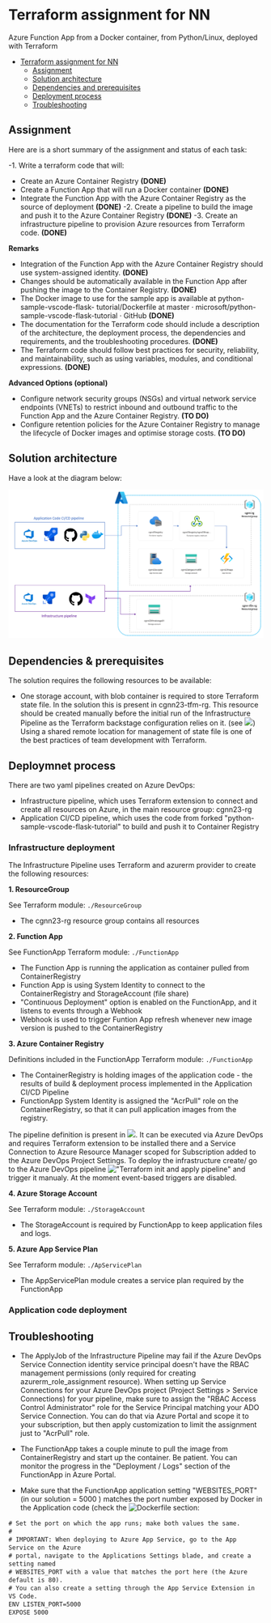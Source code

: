 # Terraform assignment for NN 

Azure Function App from a Docker container, from Python/Linux, deployed with Terraform

- [Terraform assignment for NN](#home)
  - [Assignment](#assignment)
  - [Solution architecture](#solution)
  - [Dependencies and prerequisites](#prereqs)
  - [Deployment process](#deployment)
  - [Troubleshooting](#troubleshooting)

## Assignment 

Here are is a short summary of the assignment and status of each task:

-1. Write a terraform code that will:
  -  Create an Azure Container Registry  **(DONE)**
  -  Create a Function App that will run a Docker container   **(DONE)**
  -  Integrate the Function App with the Azure Container Registry as the source of deployment   **(DONE)**
-2. Create a pipeline to build the image and push it to the Azure Container Registry   **(DONE)**
-3. Create an infrastructure pipeline to provision Azure resources from Terraform code.  **(DONE)**

__Remarks__

- Integration of the Function App with the Azure Container Registry should use system-assigned identity.   **(DONE)**
- Changes should be automatically available in the Function App after pushing the image to the Container Registry.   **(DONE)**
- The Docker image to use for the sample app is available at python-sample-vscode-flask- tutorial/Dockerfile at master · microsoft/python-sample-vscode-flask-tutorial · GitHub    **(DONE)**
- The documentation for the Terraform code should include a description of the architecture, the deployment process, the dependencies and requirements, and the troubleshooting procedures. **(DONE)**
- The Terraform code should follow best practices for security, reliability, and maintainability, such as using variables, modules, and conditional expressions.  **(DONE)**

__Advanced Options (optional)__

- Configure network security groups (NSGs) and virtual network service endpoints (VNETs) to restrict inbound and outbound traffic to the Function App and the Azure Container Registry.   **(TO DO)**
- Configure retention policies for the Azure Container Registry to manage the lifecycle of Docker images and optimise storage costs.  **(TO DO)**

## Solution architecture 

Have a look at the diagram below:

![](assets/TFM-demo.png)


## Dependencies & prerequisites  

The solution requires the following resources to be available:
- One storage account, with blob container is required to store Terraform state file. In the solution this is present in cgnn23-tfm-rg. 
  This resource should be created manually before the initial run of the Infrastructure Pipeline as the Terraform backstage configuration relies on it.
  (see ![](providers.tf))
  Using a shared remote location for management of state file is one of the best practices of team development with Terraform.   

## Deploymnet process 

There are two yaml pipelines created on Azure DevOps: 
- Infrastructure pipeline, which uses Terraform extension to connect and create all resources on Azure, in the main resource group: cgnn23-rg
- Application CI/CD pipeline, which uses the code from forked "python-sample-vscode-flask-tutorial" to build and push it to Container Registry

### Infrastructure deployment  

The Infrastructure Pipeline uses Terraform and azurerm provider to create the following resources:

__1. ResourceGroup__

See Terraform module: ```./ResourceGroup```
- The cgnn23-rg resource group contains all resources 

__2. Function App__

See FunctionApp Terraform module: ```./FunctionApp```
- The Function App is running the application as container pulled from ContainerRegistry
- Function App is using System Identity to connect to the ContainerRegistry and StorageAccount (file share)
- "Continuous Deployment" option is enabled on the FunctionApp, and it listens to events through a Webhook
- Webhook is used to trigger Funtion App refresh whenever new image version is pushed to the ContainerRegistry

__3. Azure Container Registry__

Definitions included in the FunctionApp Terraform module: ```./FunctionApp```
- The ContainerRegistry is holding images of the application code - the results of build & deployment process implemented in the Application CI/CD Pipeline
- FunctionApp System Identity is assigned the "AcrPull" role on the ContainerRegistry, so that it can pull application images from the registry. 


The pipeline definition is present in ![](./azure-pipelines-1.yml). 
It can be executed via Azure DevOps and requires Terraform extension to be installed there and a Service Connection to Azure Resource Manager scoped for Subscription added to the Azure DevOps Project Settings. 
To deploy the infrastructure create/ go to the Azure DevOps pipeline !["Terraform init and apply pipeline"](https://dev.azure.com/tuz-azuretests/NN23%20DAP%20Test%20Assignment/_build?definitionId=34) and trigger it manualy. 
At the moment event-based triggers are disabled. 

__4. Azure Storage Account__

See Terraform module: ```./StorageAccount```
- The StorageAccount is required by FunctionApp to keep application files and logs.

__5. Azure App Service Plan__

See Terraform module: ```./ApServicePlan```
- The AppServicePlan module creates a service plan required by the FunctionApp


### Application code deployment   



## Troubleshooting  

- The ApplyJob of the Infrastructure Pipeline may fail if the Azure DevOps Service Connection identity service principal doesn't have the RBAC management permissions (only required for creating azurerm_role_assignment resource). When setting up Service Connections for your Azure DevOps project (Project Settings > Service Connections) for your pipeline, make sure to assign the "RBAC Access Control Administrator" role for the Service Principal matching your ADO Service Connection. You can do that via Azure Portal and scope it to your subscription, but then apply customization to limit the assignment just to "AcrPull" role. 

   
- The FunctionApp takes a couple minute to pull the image from ContainerRegistry and start up the container. Be patient. You can monitor the progress in the "Deployment / Logs" section of the FunctionApp in Azure Portal. 
- Make sure that the FunctionApp application setting "WEBSITES_PORT" (in our solution = 5000 ) matches the port number exposed by Docker in the Application code (check the ![Dockerfile](https://github.com/tuzzoo/python-sample-vscode-flask-tutorial/blob/main/Dockerfile) section:

```
# Set the port on which the app runs; make both values the same.
#
# IMPORTANT: When deploying to Azure App Service, go to the App Service on the Azure 
# portal, navigate to the Applications Settings blade, and create a setting named
# WEBSITES_PORT with a value that matches the port here (the Azure default is 80).
# You can also create a setting through the App Service Extension in VS Code.
ENV LISTEN_PORT=5000
EXPOSE 5000
```
